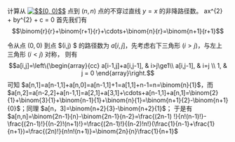计算从 <a href="https://www.codecogs.com/eqnedit.php?latex=$$(0,&space;0)$$" target="_blank"><img src="https://latex.codecogs.com/gif.latex?$$(0,&space;0)$$" title="$$(0, 0)$$" /></a> 
点到 $(n,n)$ 点的不穿过直线 $y = x$ 的非降路径数。
	ax^{2} + by^{2} + c = 0
首先我们有 $$\binom{r}{r}+\binom{r+1}{r}+\cdots+\binom{n}{r}=\binom{n+1}{r+1}$$

令从点 $(0,0)$ 到点 $(i,j) $ 的路径数为 $a[i,j]$，先考虑右下三角形 $(i > j)$，与左上三角形 $(i < j)$ 对称， 则有$$a[i,j]=\left\{\begin{array}{cc} 
		a[i-1,j]+a[i,j-1], & i>j\ge1\\ 
		a[i,j-1], & i=j \\
		1, & j = 0
	\end{array}\right.$$
	可知 $a[n,1]=a[n-1,1]+a[n,0]=a[n-1,1]+1=a[1,1]+n-1=n=\binom{n}{1}$，而 $a[n,2]=a[n-2,2]+a[n-1,1]=a[2,1]+a[3,1]+\cdots+a[n-1,1]+a[n,1]=\binom{2}{1}+\binom{3}{1}+\binom{n-1}{1}+\binom{n}{1}=\binom{n+1}{2}-\binom{n+1}{0}$；同理 $a[n，3]=\binom{n+2}{3}-\binom{n+2}{1}$；
	于是有 $a[n,n]=\binom{2n-1}{n}-\binom{2n-1}{n-2}=\frac{(2n-1)
	!}{n!(n-1)!}-\frac{(2n-1)!}{(n-2)!(n+1)!}=\frac{(2n-1)!}{(n-2)!n!}(\frac{1}{n-1}+\frac{1}{n+1})=\frac{(2n)!}{n!n!(n+1)}=\binom{2n}{n}\frac{1}{n+1}$
